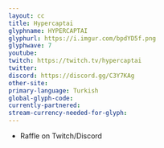 ```yaml
---
layout: cc
title: Hypercaptai 
glyphname: HYPERCAPTAI
glyphurl: https://i.imgur.com/bpdYD5f.png
glyphwave: 7
youtube: 
twitch: https://twitch.tv/hypercaptai
twitter: 
discord: https://discord.gg/C3Y7KAg
other-site: 
primary-language: Turkish
global-glyph-code: 
currently-partnered: 
stream-currency-needed-for-glyph: 
---
```

* Raffle on Twitch/Discord
